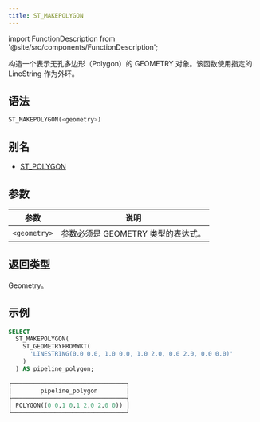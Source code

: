 ```yaml
---
title: ST_MAKEPOLYGON
---
```

import FunctionDescription from '@site/src/components/FunctionDescription';

<FunctionDescription description="引入或更新于：v1.2.413"/>

构造一个表示无孔多边形（Polygon）的 GEOMETRY 对象。该函数使用指定的 LineString 作为外环。

## 语法

```sql
ST_MAKEPOLYGON(<geometry>)
```

## 别名

- [ST_POLYGON](st-polygon.md)

## 参数

| 参数 | 说明 |
|--------------|------------------------------------------------------|
| `<geometry>` | 参数必须是 GEOMETRY 类型的表达式。 |

## 返回类型

Geometry。

## 示例

```sql
SELECT
  ST_MAKEPOLYGON(
    ST_GEOMETRYFROMWKT(
      'LINESTRING(0.0 0.0, 1.0 0.0, 1.0 2.0, 0.0 2.0, 0.0 0.0)'
    )
  ) AS pipeline_polygon;

┌────────────────────────────────┐
│        pipeline_polygon        │
├────────────────────────────────┤
│ POLYGON((0 0,1 0,1 2,0 2,0 0)) │
└────────────────────────────────┘
```